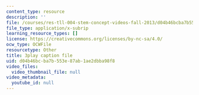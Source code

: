 ```yaml
---
content_type: resource
description: ''
file: /courses/res-tll-004-stem-concept-videos-fall-2013/d04b46bcba7b553e87ab1ae2dbba98f8_ND89SWpkWgw.vtt
file_type: application/x-subrip
learning_resource_types: []
license: https://creativecommons.org/licenses/by-nc-sa/4.0/
ocw_type: OCWFile
resourcetype: Other
title: 3play caption file
uid: d04b46bc-ba7b-553e-87ab-1ae2dbba98f8
video_files:
  video_thumbnail_file: null
video_metadata:
  youtube_id: null
---
```

